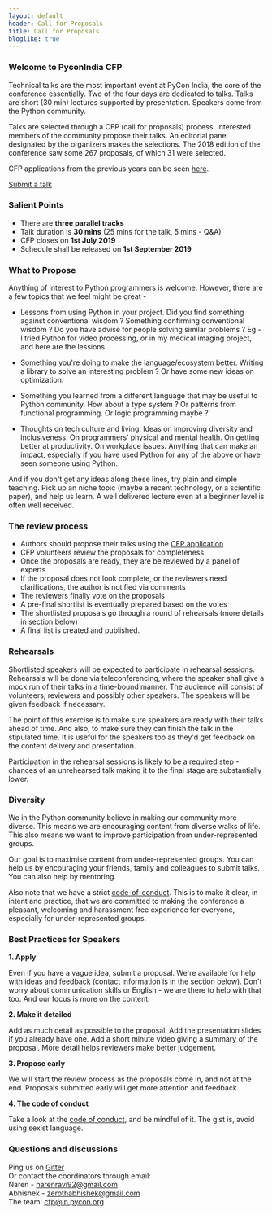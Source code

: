 ```yaml
---
layout: default
header: Call for Proposals
title: Call for Proposals
bloglike: true
---
```


### Welcome to PyconIndia CFP


Technical talks are the most important event at PyCon India, the core of the conference essentially. Two of the four days are dedicated to talks. Talks are short (30 min) lectures supported by presentation. Speakers come from the Python community.

Talks are selected through a CFP (call for proposals) process. Interested members of the community propose their talks. An editorial panel designated by the organizers makes the selections. The 2018 edition of the conference saw some 267 proposals, of which 31 were selected.

CFP applications from the previous years can be seen [here](https://in.pycon.org/cfp/).

[Submit a talk](https://in.pycon.org/cfp/2019/proposals/create/)

### Salient Points

- There are __three parallel tracks__
- Talk duration is __30 mins__ (25 mins for the talk, 5 mins - Q&A)
- CFP closes on __1st July 2019__
- Schedule shall be released on __1st September 2019__


### What to Propose

Anything of interest to Python programmers is welcome. However, there are a few topics that we feel might be great -

- Lessons from using Python in your project. Did you find something against conventional wisdom ? Something confirming conventional wisdom ? Do you have advise for people solving similar problems ? Eg - I tried Python for video processing, or in my medical imaging project, and here are the lessions.

- Something you're doing to make the language/ecosystem better. Writing a library to solve an interesting problem ? Or have some new ideas on optimization.

- Something you learned from a different language that may be useful to Python community. How about a type system ? Or patterns from functional programming. Or logic programming maybe ?

- Thoughts on tech culture and living. Ideas on improving diversity and inclusiveness. On programmers’ physical and mental health. On getting better at productivity. On workplace issues. Anything that can make an impact, especially if you have used Python for any of the above or have seen someone using Python.

And if you don't get any ideas along these lines, try plain and simple teaching. Pick up an niche topic (maybe a recent technology, or a scientific paper), and help us learn. A well delivered lecture even at a beginner level is often well received.

### The review process

- Authors should propose their talks using the [CFP application](https://in.pycon.org/cfp/2019/proposals/create/)
- CFP volunteers review the proposals for completeness
- Once the proposals are ready, they are be reviewed by a panel of experts
- If the proposal does not look complete, or the reviewers need clarifications, the author is notified via comments
- The reviewers finally vote on the proposals
- A pre-final shortlist is eventually prepared based on the votes
- The shortlisted proposals go through a round of rehearsals (more details in section below)
- A final list is created and published.


### Rehearsals

Shortlisted speakers will be expected to participate in rehearsal sessions. Rehearsals will be done via teleconferencing, where the speaker shall give a mock run of their talks in a time-bound manner. The audience will consist of volunteers, reviewers and possibly other speakers. The speakers will be given feedback if necessary.

The point of this exercise is to make sure speakers are ready with their talks ahead of time. And also, to make sure they can finish the talk in the stipulated time. It is useful for the speakers too as they'd get feedback on the content delivery and presentation.

Participation in the rehearsal sessions is likely to be a required step - chances of an unrehearsed talk making it to the final stage are substantially lower.


### Diversity

We in the Python community believe in making our community more diverse. This means we are encouraging content from diverse walks of life. This also means we want to improve participation from under-represented groups.

Our goal is to maximise content from under-represented groups.
You can help us by encouraging your friends, family and colleagues to submit talks. You can also help by mentoring.

Also note that we have a strict [code-of-conduct](/2019/code-of-conduct.html). This is to make it clear, in intent and practice, that we are committed to making the conference a pleasant, welcoming and harassment free experience for everyone, especially for under-represented groups.


### Best Practices for Speakers

**1. Apply**

Even if you have a vague idea, submit a proposal. We're available for help with ideas and feedback (contact information is in the section below). Don't worry about communication skills or English - we are there to help with that too. And our focus is more on the content.

**2. Make it detailed**

Add as much detail as possible to the proposal. Add the presentation slides if you already have one. Add a short minute video giving a summary of the proposal. More detail helps reviewers make better judgement.

**3. Propose early**

We will start the review process as the proposals come in, and not at the end. Proposals submitted early will get more attention and feedback


**4. The code of conduct**

Take a look at the [code of conduct](/2019/code-of-conduct.html), and be mindful of it. The gist is, avoid using sexist language.


### Questions and discussions

Ping us on [Gitter](https://gitter.im/CFP-PyCon-In/community)  
Or contact the coordinators through email:  
Naren - narenravi92@gmail.com   
Abhishek - zerothabhishek@gmail.com  
The team: cfp@in.pycon.org  
